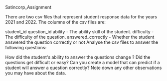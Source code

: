 Satincorp_Assignment


There are two csv files that represent student response data for the years 2021 and 2022. The columns of the csv files are:

student_id
question_id
ability - The ability skill of the student.
difficulty - The difficulty of the question.
answered_correctly - Whether the student answered the question correctly or not
Analyse the csv files to answer the following questions:



How did the student's ability to answer the questions change ?
Did the questions get difficult or easy?
Can you create a model that can predict if a student will answer a question correctly?
Note down any other observations you may have about the data.
